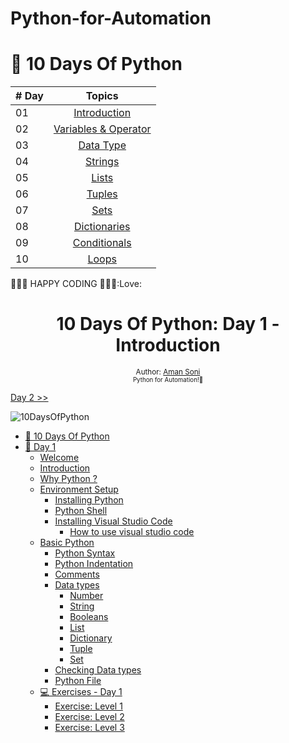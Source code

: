 # Python-for-Automation

# 🐍 10 Days Of Python

|# Day | Topics                                                    |
|------|:---------------------------------------------------------:|
| 01  |  [Introduction](./readme.md)|
| 02  |  [Variables & Operator](./02_Day_Variables_builtin_functions/02_variables_builtin_functions.md)|
| 03  |  [Data Type](./03_Day_Operators/03_operators.md)|
| 04  |  [Strings](./04_Day_Strings/04_strings.md)|
| 05  |  [Lists](./05_Day_Lists/05_lists.md)|
| 06  |  [Tuples](./06_Day_Tuples/06_tuples.md)|
| 07  |  [Sets](./07_Day_Sets/07_sets.md)|
| 08  |  [Dictionaries](./08_Day_Dictionaries/08_dictionaries.md)|
| 09  |  [Conditionals](./09_Day_Conditionals/09_conditionals.md)|
| 10  |  [Loops](./10_Day_Loops/10_loops.md)|

🧡🧡🧡 HAPPY CODING 🧡🧡🧡:Love:


<div align="center">
  <h1> 10 Days Of Python: Day 1 - Introduction</h1>
  <sub>Author:
  <a href="https://www.linkedin.com/in/aman-soni-779490153/" target="_blank">Aman Soni</a><br>
  <small> Python for Automation!🧡</small>
  </sub>
</div>


[Day 2 >>](./02_Day_Variables_builtin_functions/02_variables_builtin_functions.md)

![10DaysOfPython](./images/30DaysOfPython_banner3@2x.png)

- [ 🐍  10 Days Of Python](#-10-days-of-python)
- [📘 Day 1](#-day-1)
  - [Welcome](#welcome)
  - [Introduction](#introduction)
  - [Why Python ?](#why-python-)
  - [Environment Setup](#environment-setup)
    - [Installing Python](#installing-python)
    - [Python Shell](#python-shell)
    - [Installing Visual Studio Code](#installing-visual-studio-code)
      - [How to use visual studio code](#how-to-use-visual-studio-code)
  - [Basic Python](#basic-python)
    - [Python Syntax](#python-syntax)
    - [Python Indentation](#python-indentation)
    - [Comments](#comments)
    - [Data types](#data-types)
      - [Number](#number)
      - [String](#string)
      - [Booleans](#booleans)
      - [List](#list)
      - [Dictionary](#dictionary)
      - [Tuple](#tuple)
      - [Set](#set)
    - [Checking Data types](#checking-data-types)
    - [Python File](#python-file)
  - [💻 Exercises - Day 1](#-exercises---day-1)
    - [Exercise: Level 1](#exercise-level-1)
    - [Exercise: Level 2](#exercise-level-2)
    - [Exercise: Level 3](#exercise-level-3)